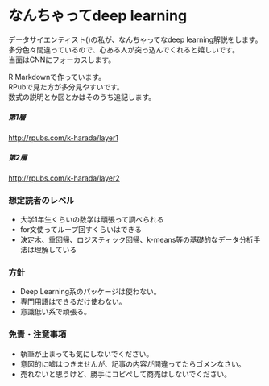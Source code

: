 # なんちゃってdeep learning

データサイエンティスト()の私が、なんちゃってなdeep learning解説をします。  
多分色々間違っているので、心ある人が突っ込んでくれると嬉しいです。  
当面はCNNにフォーカスします。  

R Markdownで作っています。  
RPubで見た方が多分見やすいです。  
数式の説明とか図とかはそのうち追記します。

##### 第1層
http://rpubs.com/k-harada/layer1
##### 第2層
http://rpubs.com/k-harada/layer2


### 想定読者のレベル
* 大学1年生くらいの数学は頑張って調べられる  
* for文使ってループ回すくらいはできる  
* 決定木、重回帰、ロジスティック回帰、k-means等の基礎的なデータ分析手法は理解している  

### 方針
* Deep Learning系のパッケージは使わない。
* 専門用語はできるだけ使わない。
* 意識低い系で頑張る。

### 免責・注意事項
* 執筆が止まっても気にしないでください。
* 意図的に嘘はつきませんが、記事の内容が間違ってたらゴメンなさい。
* 売れないと思うけど、勝手にコピペして商売はしないでください。

